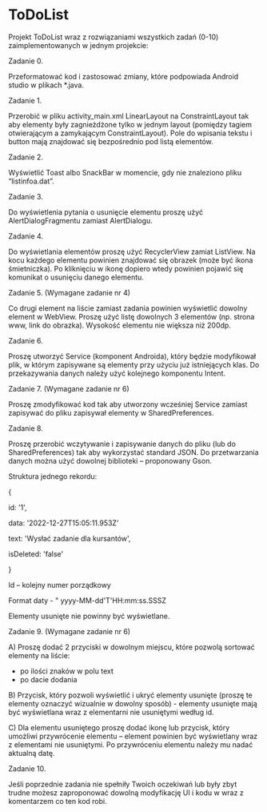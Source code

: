 # ToDoList
Projekt ToDoList wraz z rozwiązaniami wszystkich zadań (0-10) zaimplementowanych w jednym projekcie:

Zadanie 0.

Przeformatować kod i zastosować zmiany, które podpowiada Android studio w plikach *.java.

Zadanie 1.

Przerobić w pliku activity_main.xml LinearLayout na ConstraintLayout tak aby elementy były
zagnieżdżone tylko w jednym layout (pomiędzy tagiem otwierającym a zamykającym
ConstraintLayout). Pole do wpisania tekstu i button mają znajdować się bezpośrednio pod listą
elementów.

Zadanie 2.

Wyświetlić Toast albo SnackBar w momencie, gdy nie znaleziono pliku “listinfoa.dat”.

Zadanie 3.

Do wyświetlenia pytania o usunięcie elementu proszę użyć AlertDialogFragmentu zamiast
AlertDialogu.

Zadanie 4.

Do wyświetlania elementów proszę użyć RecyclerView zamiat ListView. Na kocu każdego elementu
powinien znajdować się obrazek (może być ikona śmietniczka). Po kliknięciu w ikonę dopiero wtedy
powinien pojawić się komunikat o usunięciu danego elementu.

Zadanie 5. (Wymagane zadanie nr 4)

Co drugi element na liście zamiast zadania powinien wyświetlić dowolny element w WebView.
Proszę użyć listę dowolnych 3 elementów (np. strona www, link do obrazka). Wysokość elementu nie
większa niż 200dp.

Zadanie 6.

Proszę utworzyć Service (komponent Androida), który będzie modyfikował plik, w którym
zapisywane są elementy przy użyciu już istniejących klas. Do przekazywania danych należy użyć
kolejnego komponentu Intent.

Zadanie 7. (Wymagane zadanie nr 6)

Proszę zmodyfikować kod tak aby utworzony wcześniej Service zamiast zapisywać do pliku zapisywał
elementy w SharedPreferences.

Zadanie 8.

Proszę przerobić wczytywanie i zapisywanie danych do pliku (lub do SharedPreferences) tak aby
wykorzystać standard JSON. Do przetwarzania danych można użyć dowolnej biblioteki –
proponowany Gson.

Struktura jednego rekordu:

{

id: '1',

data: '2022-12-27T15:05:11.953Z’

text: 'Wysłać zadanie dla kursantów',

isDeleted: 'false'

}

Id – kolejny numer porządkowy

Format daty - " yyyy-MM-dd'T'HH:mm:ss.SSSZ

Elementy usunięte nie powinny być wyświetlane.

Zadanie 9. (Wymagane zadanie nr 6)

A) Proszę dodać 2 przyciski w dowolnym miejscu, które pozwolą sortować elementy na liście:
- po ilości znaków w polu text
- po dacie dodania

B) Przycisk, który pozwoli wyświetlić i ukryć elementy usunięte (proszę te elementy oznaczyć
wizualnie w dowolny sposób) - elementy usunięte mają być wyświetlana wraz z elementarni
nie usuniętymi według id.

C) Dla elementu usuniętego proszę dodać ikonę lub przycisk, który umożliwi przywrócenie
elementu – element powinien być wyświetlany wraz z elementami nie usuniętymi. Po
przywróceniu elementu należy mu nadać aktualną datę.

Zadanie 10.

Jeśli poprzednie zadania nie spełniły Twoich oczekiwań lub były zbyt trudne możesz zaproponować
dowolną modyfikację UI i kodu w wraz z komentarzem co ten kod robi.
